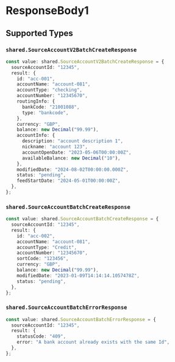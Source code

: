 # ResponseBody1


## Supported Types

### `shared.SourceAccountV2BatchCreateResponse`

```typescript
const value: shared.SourceAccountV2BatchCreateResponse = {
  sourceAccountId: "12345",
  result: {
    id: "acc-001",
    accountName: "account-081",
    accountType: "checking",
    accountNumber: "12345670",
    routingInfo: {
      bankCode: "21001088",
      type: "bankcode",
    },
    currency: "GBP",
    balance: new Decimal("99.99"),
    accountInfo: {
      description: "account description 1",
      nickname: "account 123",
      accountOpenDate: "2023-05-06T00:00:00Z",
      availableBalance: new Decimal("10"),
    },
    modifiedDate: "2024-08-02T00:00:00.000Z",
    status: "pending",
    feedStartDate: "2024-05-01T00:00:00Z",
  },
};
```

### `shared.SourceAccountBatchCreateResponse`

```typescript
const value: shared.SourceAccountBatchCreateResponse = {
  sourceAccountId: "12345",
  result: {
    id: "acc-002",
    accountName: "account-081",
    accountType: "Credit",
    accountNumber: "12345670",
    sortCode: "123456",
    currency: "GBP",
    balance: new Decimal("99.99"),
    modifiedDate: "2023-01-09T14:14:14.1057478Z",
    status: "pending",
  },
};
```

### `shared.SourceAccountBatchErrorResponse`

```typescript
const value: shared.SourceAccountBatchErrorResponse = {
  sourceAccountId: "12345",
  result: {
    statusCode: "409",
    error: "A bank account already exists with the same Id",
  },
};
```

